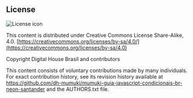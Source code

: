## License
![License icon](https://licensebuttons.net/l/by-sa/3.0/88x31.png)

This content is distributed under Creative Commons License Share-Alike, 4.0. [https://creativecommons.org/licenses/by-sa/4.0/](https://creativecommons.org/licenses/by-sa/4.0)

Copyright Digital House Brasil and contributors

This content consists of voluntary contributions made by many
individuals. For exact contribution history, see its revision history
available at https://github.com/dh-mumuki/mumuki-guia-javascript-condicionais-br-neon-santander and the AUTHORS.txt file.

